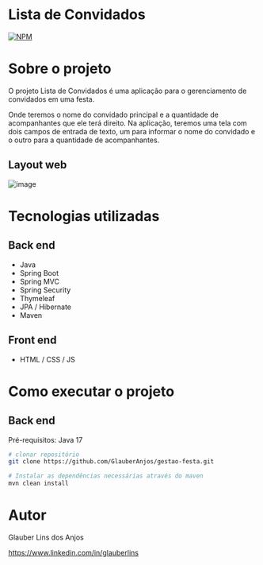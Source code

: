 # Lista de Convidados
[![NPM](https://img.shields.io/npm/l/react)](https://github.com/GlauberAnjos/gestao-festa/blob/main/LICENSE) 

# Sobre o projeto
O projeto Lista de Convidados é uma aplicação para o gerenciamento de convidados em uma festa.

Onde teremos o nome do convidado principal e a quantidade de acompanhantes que ele terá direito.
Na aplicação, teremos uma tela com dois campos de entrada de texto, um para informar o nome do convidado e o outro para a quantidade
de acompanhantes.

## Layout web
![image](https://github.com/GlauberAnjos/gestao-festa/assets/130393334/731188a7-2a77-4911-a8b3-d7dd28fe8c7c)

# Tecnologias utilizadas
## Back end
- Java
- Spring Boot
- Spring MVC
- Spring Security
- Thymeleaf
- JPA / Hibernate
- Maven
## Front end
- HTML / CSS / JS 

# Como executar o projeto

## Back end
Pré-requisitos: Java 17

```bash
# clonar repositório
git clone https://github.com/GlauberAnjos/gestao-festa.git

# Instalar as dependências necessárias através do maven
mvn clean install
```
# Autor

Glauber Lins dos Anjos

https://www.linkedin.com/in/glauberlins
